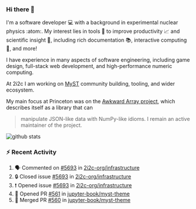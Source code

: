 ### Hi there 👋 

I'm a software developer 💻 with a background in experimental nuclear physics :atom:. My interest lies in tools :wrench: to improve productivity :chart_with_upwards_trend: and scientific insight :telescope:, including rich documentation 📚, interactive computing 🧮, and more! 

I have experience in many aspects of software engineering, including game design, full-stack web development, and high-performance numeric computing. 

At 2i2c I am working on [MyST](https://github.com/jupyter-book/mystmd) community building, tooling, and wider ecosystem. 

My main focus at Princeton was on the [Awkward Array project](awkward-array.org/), which describes itself as a library that can 
> manipulate JSON-like data with NumPy-like idioms. I remain an active maintainer of the project. 

![github stats](https://github-readme-stats.vercel.app/api?username=agoose77&show_icons=true&hide_rank=true&hide_title=true&bg_color=30,e76445,904e95&text_color=efe3ec&icon_color=efe3ec)
<!--
**agoose77/agoose77** is a ✨ _special_ ✨ repository because its `README.md` (this file) appears on your GitHub profile.

Here are some ideas to get you started:

- 🔭 I’m currently working on ...
- 🌱 I’m currently learning ...
- 👯 I’m looking to collaborate on ...
- 🤔 I’m looking for help with ...
- 💬 Ask me about ...
- 📫 How to reach me: ...
- 😄 Pronouns: ...
- ⚡ Fun fact: ...
-->

### :zap: Recent Activity

<!--START_SECTION:activity-->
1. 🗣 Commented on [#5693](https://github.com/2i2c-org/infrastructure/issues/5693#issuecomment-2714628500) in [2i2c-org/infrastructure](https://github.com/2i2c-org/infrastructure)
2. 🔒 Closed issue [#5693](https://github.com/2i2c-org/infrastructure/issues/5693) in [2i2c-org/infrastructure](https://github.com/2i2c-org/infrastructure)
3. ❗ Opened issue [#5693](https://github.com/2i2c-org/infrastructure/issues/5693) in [2i2c-org/infrastructure](https://github.com/2i2c-org/infrastructure)
4. 💪 Opened PR [#561](https://github.com/jupyter-book/myst-theme/pull/561) in [jupyter-book/myst-theme](https://github.com/jupyter-book/myst-theme)
5. 🎉 Merged PR [#560](https://github.com/jupyter-book/myst-theme/pull/560) in [jupyter-book/myst-theme](https://github.com/jupyter-book/myst-theme)
<!--END_SECTION:activity-->
